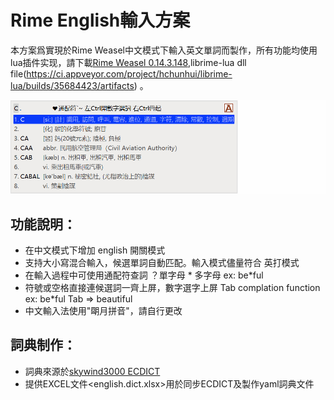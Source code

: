 # Rime English輸入方案

本方案爲實現於Rime Weasel中文模式下輸入英文單詞而製作，所有功能均使用lua插件实现，請下載[Rime Weasel 0.14.3.148](https://bintray.com/rime/weasel/testing),librime-lua dll file(https://ci.appveyor.com/project/hchunhui/librime-lua/builds/35684423/artifacts) 。

![computer](demo/computer.gif)

## 功能說明：

- 在中文模式下增加 english 開關模式
- 支持大小寫混合輸入，候選單詞自動匹配。輸入模式儘量符合 英打模式 
- 在輸入過程中可使用通配符查詞   ？單字母 * 多字母 ex: be*ful 
- 符號或空格直接連候選詞一齊上屏，數字選字上屏 Tab complation function ex: be*ful Tab => beautiful
- 中文輸入法使用"朙月拼音"，請自行更改



## 詞典制作：
- 詞典來源於[skywind3000 ECDICT](https://github.com/skywind3000/ECDICT)
- 提供EXCEL文件<english.dict.xlsx>用於同步ECDICT及製作yaml詞典文件
